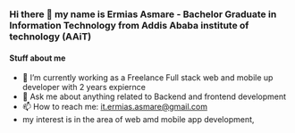 ### Hi there 👋 my name is Ermias Asmare - Bachelor Graduate in Information Technology from Addis Ababa institute of technology (AAiT)

#### Stuff about me 

- 🔭 I’m currently working as a Freelance Full stack web and mobile up developer with 2 years expiernce 
- 💬 Ask me about anything related to Backend and frontend development
- 📫 How to reach me: it.ermias.asmare@gmail.com
- my interest is in the area of web amd mobile app development,
